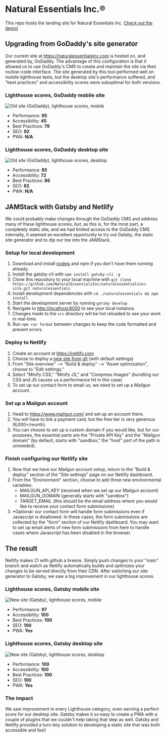 # Natural Essentials Inc.®

This repo hosts the landing site for Natural Essentials Inc.
[Check out the demo!]

## Upgrading from GoDaddy's site generator 

Our current site at <https://naturalessentialsinc.com> is hosted on, and
generated by, GoDaddy. The advantage of this configuration is that it allowed
us to use GoDaddy's CMS to create and maintain the site via their no/low-code
interface. The site generated by this tool performed well on mobile lighthouse
tests, but the desktop site's performance suffered, and "best practices" and
accessibility scores were suboptimal for both versions.

### Lighthouse scores, GoDaddy mobile site

![Old site (GoDaddy), lighthouse scores, mobile][1]

- Performance: **95**
- Accessibility: **45**
- Best Practices: **79**
- SEO: **92**
- PWA: **N/A**

### Lighthouse scores, GoDaddy desktop site

![Old site (GoDaddy), lighthouse scores, desktop][2]

- Performance: **85**
- Accessibility: **72**
- Best Practices: **86**
- SEO: **82**
- PWA: **N/A**

## JAMStack with Gatsby and Netlify

We could probably make changes through the GoDaddy CMS and address many of these
lighthouse scores, but, as this is, for the most part, a completely static site,
and we had limited access to the GoDaddy CMS internally, it seemed an excellent
opportunity to try out Gatsby, the static site generator and to dip our toe into
the JAMStack.

### Setup for local development

1. Download and install [nodejs][3] and npm if you don't have them running
   already.
2. Install the gatsby-cli with `npm install gatsby-cli -g`
3. Clone this repository to your local machine with `git clone
   https://github.com/NaturalEssentialsInc/naturalessentialsinc-site.git
   naturalessentials`
4. Install development dependencies with `cd ./naturalessentials && npm install`
5. Start the development server by running `gatsby develop`
6. Navigate to <http://localhost:8000> to see your local instance.
7. Changes made to the `src` directory will be hot reloaded to see your work in
   real-time.
8. Run `npm run format` between changes to keep the code formatted and prevent
   errors.

### Deploy to Netlify

1. Create an account at <https://netlify.com>
2. Choose to deploy a [new site from git][4] (with default settings)
3. From "Site overview" --> "Build & deploy" --> "Asset optimization", choose to
   "Edit settings."
4. Select "Minify CSS," "Minify JS," and "Compress Images" (bundling our CSS and
   JS causes us a performance hit in this case)
5. To set up our contact form to email us, we need to set up a Mailgun account.

### Set up a Mailgun account

1. Head to <https://www.mailgun.com/> and set up an account there.
2. You will have to link a payment card, but the free tier is very generous
   (6,000+/month).
3. You can choose to set up a custom domain if you would like, but for our
   purposes, the essential parts are the "Private API Key" and the "Mailgun
   domain" (by default, starts with "sandbox," the "host" part of the path is
   unneeded).

### Finish configuring our Netlify site

1. Now that we have our Mailgun account setup, return to the "Build & deploy"
   section of the "Site settings" page on our Netlify dashboard.
2. From the "Environment" section, choose to add three new environmental
   variables:
   - MAILGUN_API_KEY (received when we set up our Mailgun account)
   - MAILGUN_DOMAIN (generally starts with "sandbox")
   - TARGET_EMAIL (this should be the email address where you would like to
     receive your contact form submissions)
3. \*Optional: our contact form will handle form submissions even if Javascript
   is disallowed.  In these cases, the form submissions are collected by the
   "form" section of our Netlify dashboard.  You may want to set up email alerts
   of new form submissions from here to handle cases where Javascript has been
   disabled in the browser.

## The result

Netlify makes CI with github a breeze.  Simply push changes to your "main"
branch and watch as Netlify automatically builds and optimizes your changes to
be served directly from their CDN.  After switching our site generator to
Gatsby, we saw a big improvement in our lighthouse scores.

### Lighthouse scores, Gatsby mobile site

![New site (Gatsby), lighthouse scores, mobile][5]

- Performance: **97**
- Accessibility: **100**
- Best Practices: **100**
- SEO: **100**
- PWA: **Yes**

### Lighthouse scores, Gatsby desktop site

![New site (Gatsby), lighthouse scores, desktop][6]

- Performance: **100**
- Accessibility: **100**
- Best Practices: **100**
- SEO: **100**
- PWA: **Yes**

### The impact

We saw improvement in every Lighthouse category, even earning a perfect score
for our desktop site.  Gatsby makes it so easy to create a PWA with a couple of
plugins that we couldn't help taking that step as well.  Gatsby and Netlify
provided a turn-key solution to developing a static site that was both
accessible and fast!

[1]: ./src/images/mobile-tests-old-site.webp (Mobile scores)
[2]: ./src/images/desktop-performance-old-site.webp (Desktop scores)
[3]: <https://nodejs.org/en/download/package-manager/> "NodeJS"
[4]: <https://app.netlify.com/start> "New site from Git"
[5]: ./src/images/mobile-test-new-site.jpg (Mobile scores)
[6]: ./src/images/desktop-performance-new-site.jpg (Desktop scores)
[Check out the demo!]: https://naturalessentialsinc.netlify.app

